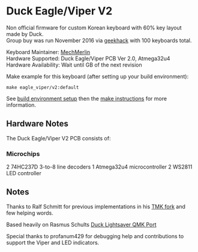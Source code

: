 # Duck Eagle/Viper V2

Non official firmware for custom Korean keyboard with 60% key layout made by Duck.  
Group buy was run November 2016 via [geekhack](https://geekhack.org/index.php?topic=86087.0) with 100 keyboards total. 

Keyboard Maintainer: [MechMerlin](https://github.com/mechmerlin)  
Hardware Supported: Duck Eagle/Viper PCB Ver 2.0, Atmega32u4  
Hardware Availability: Wait until GB of the next revision  

Make example for this keyboard (after setting up your build environment):

    make eagle_viper/v2:default

See [build environment setup](https://docs.qmk.fm/build_environment_setup.html) then the [make instructions](https://docs.qmk.fm/make_instructions.html) for more information.

## Hardware Notes

The Duck Eagle/Viper V2 PCB consists of:

### Microchips
2 74HC237D 3-to-8 line decoders
1 Atmega32u4 microcontroller
2 WS2811 LED controller

## Notes
Thanks to Ralf Schmitt for previous implementations in his [TMK fork](https://github.com/xauser/tmk_keyboard/tree/xauser/) and few helping words.

Based heavily on Rasmus Schults [Duck Lightsaver QMK Port](https://github.com/qmk/qmk_firmware/tree/master/keyboards/lightsaver)

Special thanks to profanum429 for debugging help and contributions to support the Viper and LED indicators. 
